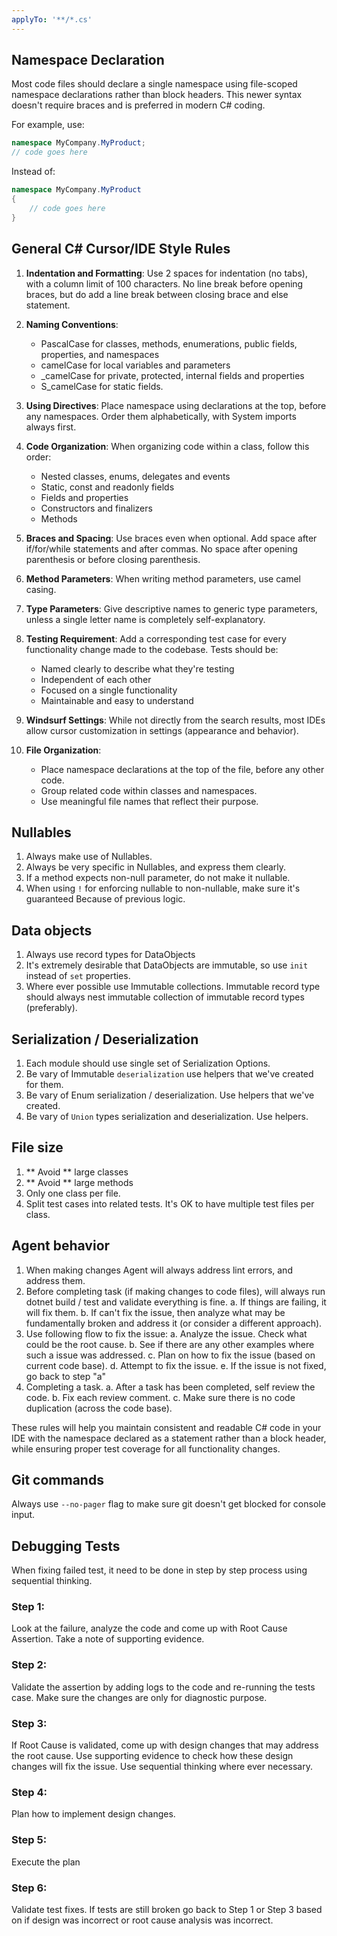 ```yaml
---
applyTo: '**/*.cs'
---
```


## Namespace Declaration
Most code files should declare a single namespace using file-scoped namespace declarations rather than block headers. This newer syntax doesn't require braces and is preferred in modern C# coding.

For example, use:
```csharp
namespace MyCompany.MyProduct;
// code goes here
```

Instead of:
```csharp
namespace MyCompany.MyProduct 
{
    // code goes here
}
```

## General C# Cursor/IDE Style Rules

1. **Indentation and Formatting**:
   Use 2 spaces for indentation (no tabs), with a column limit of 100 characters. No line break before opening braces, but do add a line break between closing brace and else statement.

2. **Naming Conventions**:
   
   - PascalCase for classes, methods, enumerations, public fields, properties, and namespaces
   - camelCase for local variables and parameters
   - _camelCase for private, protected, internal fields and properties
   - S_camelCase for static fields.

3. **Using Directives**:
   Place namespace using declarations at the top, before any namespaces. Order them alphabetically, with System imports always first.

4. **Code Organization**:
   When organizing code within a class, follow this order:
   - Nested classes, enums, delegates and events
   - Static, const and readonly fields
   - Fields and properties
   - Constructors and finalizers
   - Methods

5. **Braces and Spacing**:
   Use braces even when optional. Add space after if/for/while statements and after commas. No space after opening parenthesis or before closing parenthesis.

6. **Method Parameters**:
   When writing method parameters, use camel casing.

7. **Type Parameters**:
   Give descriptive names to generic type parameters, unless a single letter name is completely self-explanatory.

8. **Testing Requirement**:
   Add a corresponding test case for every functionality change made to the codebase. Tests should be:
   - Named clearly to describe what they're testing
   - Independent of each other
   - Focused on a single functionality
   - Maintainable and easy to understand

9. **Windsurf Settings**:
   While not directly from the search results, most IDEs allow cursor customization in settings (appearance and behavior).

10. **File Organization**:
    - Place namespace declarations at the top of the file, before any other code.
    - Group related code within classes and namespaces.
    - Use meaningful file names that reflect their purpose.

## Nullables

1. Always make use of Nullables.
2. Always be very specific in Nullables, and express them clearly.
3. If a method expects non-null parameter, do not make it nullable.
4. When using `!` for enforcing nullable to non-nullable, make sure it's guaranteed
   Because of previous logic.

## Data objects

1. Always use record types for DataObjects
2. It's extremely desirable that DataObjects are immutable, so use `init` instead of
   `set` properties.
3. Where ever possible use Immutable collections. Immutable record type should always
   nest immutable collection of immutable record types (preferably).

## Serialization / Deserialization

1. Each module should use single set of Serialization Options.
2. Be vary of Immutable `deserialization` use helpers that we've created for them.
3. Be vary of Enum serialization / deserialization. Use helpers that we've created.
4. Be vary of `Union` types serialization and deserialization. Use helpers.

## File size

1. ** Avoid ** large classes
2. ** Avoid ** large methods
3. Only one class per file.
4. Split test cases into related tests. It's OK to have multiple test files per class.

## Agent behavior

1. When making changes Agent will always address lint errors, and address them.
2. Before completing task (if making changes to code files), will always run dotnet build / test and validate everything is fine.
   a. If things are failing, it will fix them.
   b. If can't fix the issue, then analyze what may be fundamentally broken and address it (or consider a different approach).
3. Use following flow to fix the issue:
   a. Analyze the issue. Check what could be the root cause.
   b. See if there are any other examples where such a issue was addressed.
   c. Plan on how to fix the issue (based on current code base).
   d. Attempt to fix the issue.
   e. If the issue is not fixed, go back to step "a"
4. Completing a task.
   a. After a task has been completed, self review the code.
   b. Fix each review comment.
   c. Make sure there is no code duplication (across the code base).

These rules will help you maintain consistent and readable C# code in your IDE with the namespace declared as a statement rather than a block header, while ensuring proper test coverage for all functionality changes.


## Git commands

Always use `--no-pager` flag to make sure git doesn't get blocked for console input.


## Debugging Tests


When fixing failed test, it need to be done in step by step process using sequential thinking.

### Step 1:

Look at the failure, analyze the code and come up with Root Cause Assertion. Take a note of supporting evidence.

### Step 2:

Validate the assertion by adding logs to the code and re-running the tests case. Make sure the changes are only for diagnostic purpose.

### Step 3:

If Root Cause is validated, come up with design changes that may address the root cause. Use supporting evidence to check how these design changes will fix the issue. Use sequential thinking where ever necessary.

### Step 4:

Plan how to implement design changes.

### Step 5:

Execute the plan

### Step 6:

Validate test fixes. If tests are still broken go back to Step 1 or Step 3 based on if design was incorrect or root cause analysis was incorrect.

